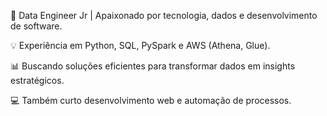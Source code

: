 🚀 Data Engineer Jr | Apaixonado por tecnologia, dados e desenvolvimento de software.

💡 Experiência em Python, SQL, PySpark e AWS (Athena, Glue).

📊 Buscando soluções eficientes para transformar dados em insights estratégicos.

💻 Também curto desenvolvimento web e automação de processos.


